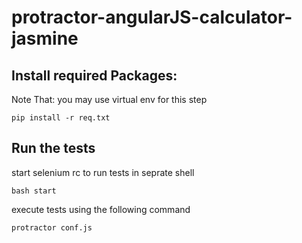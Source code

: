 # protractor-angularJS-calculator-jasmine


Install required Packages:
------------------------
Note That: you may use virtual env for this step
```
pip install -r req.txt
```

Run the tests
---------------
start selenium rc to run tests in seprate shell
```
bash start
```

execute tests using the following command
```
protractor conf.js
```
